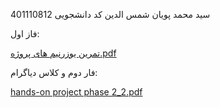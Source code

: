 سید محمد پویان شمس الدین 
کد دانشجویی 401110812



فاز اول:

[تمرین یوزرنیم های پروژه.pdf](https://github.com/pouyanshams/OnlineShopProject/files/14100531/default.pdf)

فار دوم و کلاس دیاگرام:

[hands-on project phase 2_2.pdf](https://github.com/pouyanshams/OnlineShopProject/files/14100568/hands-on.project.phase.2_2.pdf)




